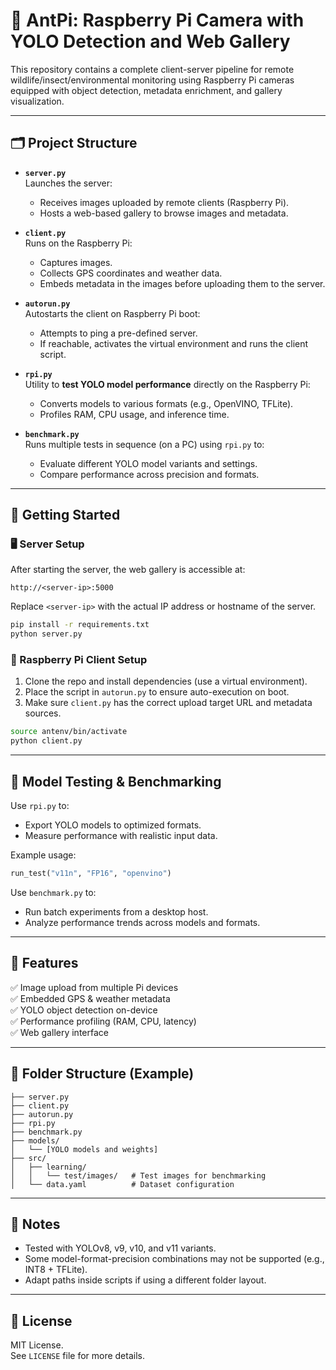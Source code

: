# 🐜 AntPi: Raspberry Pi Camera with YOLO Detection and Web Gallery

This repository contains a complete client-server pipeline for remote wildlife/insect/environmental monitoring using Raspberry Pi cameras equipped with object detection, metadata enrichment, and gallery visualization.

---

## 🗂️ Project Structure

- **`server.py`**  
  Launches the server:
  - Receives images uploaded by remote clients (Raspberry Pi).
  - Hosts a web-based gallery to browse images and metadata.

- **`client.py`**  
  Runs on the Raspberry Pi:
  - Captures images.
  - Collects GPS coordinates and weather data.
  - Embeds metadata in the images before uploading them to the server.

- **`autorun.py`**  
  Autostarts the client on Raspberry Pi boot:
  - Attempts to ping a pre-defined server.
  - If reachable, activates the virtual environment and runs the client script.

- **`rpi.py`**  
  Utility to **test YOLO model performance** directly on the Raspberry Pi:
  - Converts models to various formats (e.g., OpenVINO, TFLite).
  - Profiles RAM, CPU usage, and inference time.

- **`benchmark.py`**  
  Runs multiple tests in sequence (on a PC) using `rpi.py` to:
  - Evaluate different YOLO model variants and settings.
  - Compare performance across precision and formats.

---

## 🚀 Getting Started

### 🖥 Server Setup

After starting the server, the web gallery is accessible at:
```
http://<server-ip>:5000
```
Replace `<server-ip>` with the actual IP address or hostname of the server.


```bash
pip install -r requirements.txt
python server.py
```

### 🍓 Raspberry Pi Client Setup

1. Clone the repo and install dependencies (use a virtual environment).
2. Place the script in `autorun.py` to ensure auto-execution on boot.
3. Make sure `client.py` has the correct upload target URL and metadata sources.

```bash
source antenv/bin/activate
python client.py
```

---

## 🧪 Model Testing & Benchmarking

Use `rpi.py` to:
- Export YOLO models to optimized formats.
- Measure performance with realistic input data.

Example usage:
```python
run_test("v11n", "FP16", "openvino")
```

Use `benchmark.py` to:
- Run batch experiments from a desktop host.
- Analyze performance trends across models and formats.

---

## 📸 Features

✅ Image upload from multiple Pi devices  
✅ Embedded GPS & weather metadata  
✅ YOLO object detection on-device  
✅ Performance profiling (RAM, CPU, latency)  
✅ Web gallery interface

---

## 📁 Folder Structure (Example)

```
├── server.py
├── client.py
├── autorun.py
├── rpi.py
├── benchmark.py
├── models/
│   └── [YOLO models and weights]
├── src/
│   ├── learning/
│   │   └── test/images/   # Test images for benchmarking
│   └── data.yaml          # Dataset configuration
```

---

## 📌 Notes

- Tested with YOLOv8, v9, v10, and v11 variants.
- Some model-format-precision combinations may not be supported (e.g., INT8 + TFLite).
- Adapt paths inside scripts if using a different folder layout.

---

## 📜 License

MIT License.  
See `LICENSE` file for more details.
